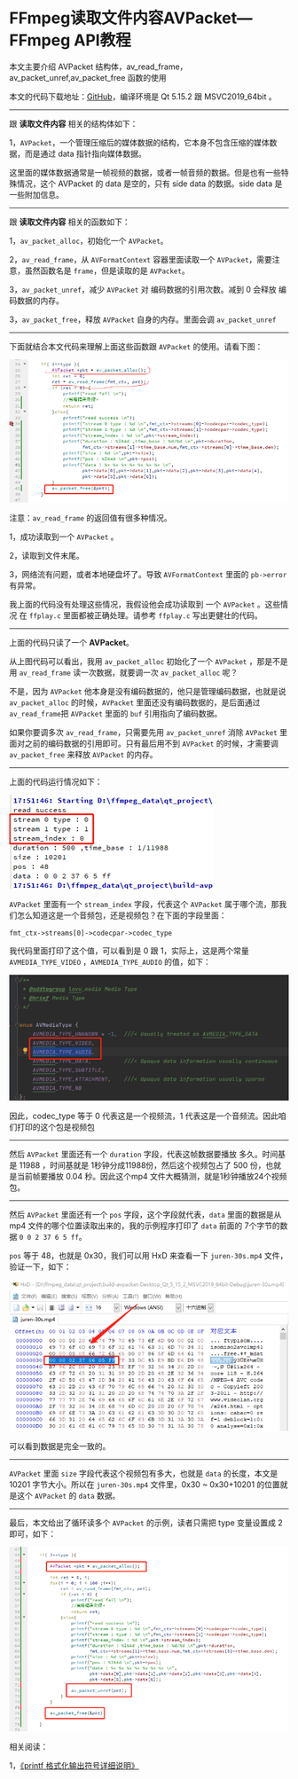 # FFmpeg读取文件内容AVPacket—FFmpeg API教程

<div id="meta-description---">本文主要介绍 AVPacket 结构体，av_read_frame，av_packet_unref,av_packet_free 函数的使用</div>

本文的代码下载地址：[GitHub](https://github.com/lokenetwork/FFmpeg-Principle/tree/main/avpacket )，编译环境是 Qt 5.15.2 跟 MSVC2019_64bit 。

------

跟 **读取文件内容** 相关的结构体如下：

1，`AVPacket`，一个管理压缩后的媒体数据的结构，它本身不包含压缩的媒体数据，而是通过 data 指针指向媒体数据。

这里面的媒体数据通常是一帧视频的数据，或者一帧音频的数据。但是也有一些特殊情况，这个 AVPacket 的 data 是空的，只有 side data 的数据。side data 是一些附加信息。

------

跟 **读取文件内容** 相关的函数如下：

1，`av_packet_alloc`，初始化一个 `AVPacket`。

2，`av_read_frame`，从 `AVFormatContext` 容器里面读取一个 `AVPacket`，需要注意，虽然函数名是 `frame`，但是读取的是 `AVPacket`。

3，`av_packet_unref`，减少 `AVPacket` 对 编码数据的引用次数。减到 0 会释放 编码数据的内存。

3，`av_packet_free`，释放 `AVPacket` 自身的内存。里面会调 `av_packet_unref`

------

下面就结合本文代码来理解上面这些函数跟 `AVPacket` 的使用。请看下图：

![avpacket-1-1](avpacket\avpacket-1-1.png)

注意：`av_read_frame` 的返回值有很多种情况。

1，成功读取到一个 `AVPacket` 。

2，读取到文件末尾。

3，网络流有问题，或者本地硬盘坏了。导致 `AVFormatContext` 里面的 `pb->error` 有异常。

我上面的代码没有处理这些情况，我假设他会成功读取到 一个 `AVPacket` 。这些情况 在 `ffplay.c` 里面都被正确处理。请参考  `ffplay.c` 写出更健壮的代码。

------

上面的代码只读了一个 **AVPacket**。

从上图代码可以看出，我用 `av_packet_alloc` 初始化了一个 `AVPacket` ，那是不是用 `av_read_frame` 读一次数据，就要调一次 `av_packet_alloc` 呢？

不是，因为 `AVPacket` 他本身是没有编码数据的，他只是管理编码数据，也就是说 `av_packet_alloc` 的时候，`AVPacket` 里面还没有编码数据的，是后面通过 `av_read_frame`把 `AVPacket` 里面的 `buf` 引用指向了编码数据。

如果你要调多次 `av_read_frame`，只需要先用 `av_packet_unref` 消除 `AVPacket` 里面对之前的编码数据的引用即可。只有最后用不到 `AVPacket` 的时候，才需要调 `av_packet_free` 来释放 `AVPacket` 的内存。

------

上面的代码运行情况如下：

![avpacket-1-2](avpacket\avpacket-1-2.png)

`AVPacket` 里面有一个 `stream_index` 字段，代表这个 `AVPacket`  属于哪个流，那我们怎么知道这是一个音频包，还是视频包？在下面的字段里面：

```
fmt_ctx->streams[0]->codecpar->codec_type
```

我代码里面打印了这个值，可以看到是 0 跟 1，实际上，这是两个常量 `AVMEDIA_TYPE_VIDEO` ，`AVMEDIA_TYPE_AUDIO` 的值，如下：

![avpacket-1-3](avpacket\avpacket-1-3.png)

因此，codec_type 等于 0 代表这是一个视频流，1 代表这是一个音频流。因此咱们打印的这个包是视频包

------

然后 `AVPacket` 里面还有一个 `duration` 字段，代表这帧数据要播放 多久。时间基是 11988 ，时间基就是 1秒钟分成11988份，然后这个视频包占了 500 份，也就是当前帧要播放 0.04 秒。因此这个mp4 文件大概猜测，就是1秒钟播放24个视频包。

------

然后 `AVPacket` 里面还有一个 `pos` 字段，这个字段就代表，`data` 里面的数据是从 mp4 文件的哪个位置读取出来的，我的示例程序打印了 `data` 前面的 7个字节的数据 `0 0 2 37 6 5 ff`。

`pos` 等于 48，也就是 0x30，我们可以用 HxD 来查看一下 `juren-30s.mp4` 文件，验证一下，如下：

![avpacket-1-4](avpacket\avpacket-1-4.png)

可以看到数据是完全一致的。

---

 `AVPacket` 里面 `size` 字段代表这个视频包有多大，也就是 `data` 的长度，本文是 10201 字节大小。所以在 `juren-30s.mp4` 文件里，0x30 ~ 0x30+10201 的位置就是这个 `AVPacket` 的 `data` 数据。

------

最后，本文给出了循环读多个 `AVPacket` 的示例，读者只需把 type 变量设置成 2 即可，如下：

![avpacket-1-5](avpacket\avpacket-1-5.png)



相关阅读：

1，[《printf 格式化输出符号详细说明》](https://blog.csdn.net/xiexievv/article/details/6831194)

